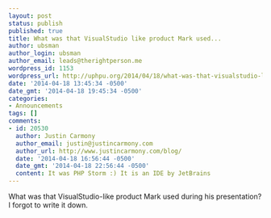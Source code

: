 ```yaml
---
layout: post
status: publish
published: true
title: What was that VisualStudio like product Mark used...
author: ubsman
author_login: ubsman
author_email: leads@therightperson.me
wordpress_id: 1153
wordpress_url: http://uphpu.org/2014/04/18/what-was-that-visualstudio-like-product-mark-used/
date: '2014-04-18 13:45:34 -0500'
date_gmt: '2014-04-18 19:45:34 -0500'
categories:
- Announcements
tags: []
comments:
- id: 20530
  author: Justin Carmony
  author_email: justin@justincarmony.com
  author_url: http://www.justincarmony.com/blog/
  date: '2014-04-18 16:56:44 -0500'
  date_gmt: '2014-04-18 22:56:44 -0500'
  content: It was PHP Storm :) It is an IDE by JetBrains
---
```

<p>What was that VisualStudio-like product Mark used during his presentation? I forgot to write it down.</p>
